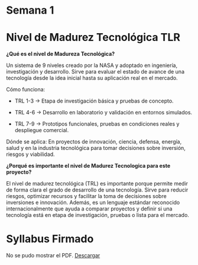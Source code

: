 # Semana 1
# Nivel de Madurez Tecnológica TLR
**¿Qué es el nivel de Madureza Tecnológica?**

Un sistema de 9 niveles creado por la NASA y adoptado en ingeniería, investigación y desarrollo. Sirve para evaluar el estado de avance de una tecnología desde la idea inicial hasta su aplicación real en el mercado.

Cómo funciona:

* TRL 1-3 → Etapa de investigación básica y pruebas de concepto.

* TRL 4-6 → Desarrollo en laboratorio y validación en entornos simulados.

* TRL 7-9 → Prototipos funcionales, pruebas en condiciones reales y despliegue comercial.

Dónde se aplica: En proyectos de innovación, ciencia, defensa, energía, salud y en la industria tecnológica para tomar decisiones sobre inversión, riesgos y viabilidad.

**¿Porqué es importante el nivel de Madurez Tecnologica para este proyecto?**

El nivel de madurez tecnológica (TRL) es importante porque permite medir de forma clara el grado de desarrollo de una tecnología. Sirve para reducir riesgos, optimizar recursos y facilitar la toma de decisiones sobre inversiones e innovación. Además, es un lenguaje estándar reconocido internacionalmente que ayuda a comparar proyectos y definir si una tecnología está en etapa de investigación, pruebas o lista para el mercado.

# Syllabus Firmado

<object data="[Descargar syllabus firmado](../recursos/archivos/SyllabusFirmado_RodrigoHR_PrIV.pdf)" type="application/pdf" width="100%" height="600">
  <p>No se pudo mostrar el PDF. <a href="docs/recursos/archivos/SyllabusFirmado_RodrigoHR_PrIV.pdf">Descargar</a></p>
</object>